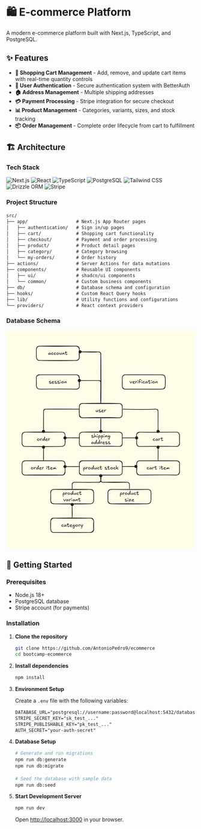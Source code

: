 # 🛍️ E-commerce Platform

A modern e-commerce platform built with Next.js, TypeScript, and PostgreSQL.

## ✨ Features

- **🛒 Shopping Cart Management** - Add, remove, and update cart items with real-time quantity controls
- **👤 User Authentication** - Secure authentication system with BetterAuth
- **🏠 Address Management** - Multiple shipping addresses
- **💳 Payment Processing** - Stripe integration for secure checkout
- **📊 Product Management** - Categories, variants, sizes, and stock tracking
- **📦 Order Management** - Complete order lifecycle from cart to fulfillment

## 🏗️ Architecture

### Tech Stack

![Next.js](https://img.shields.io/badge/Next.js-15-black?style=for-the-badge&logo=next.js)
![React](https://img.shields.io/badge/React-19-blue?style=for-the-badge&logo=react)
![TypeScript](https://img.shields.io/badge/TypeScript-5-blue?style=for-the-badge&logo=typescript)
![PostgreSQL](https://img.shields.io/badge/PostgreSQL-16-blue?style=for-the-badge&logo=postgresql)
![Tailwind CSS](https://img.shields.io/badge/Tailwind_CSS-4-38B2AC?style=for-the-badge&logo=tailwind-css)
![Drizzle ORM](https://img.shields.io/badge/Drizzle_ORM-0.44-orange?style=for-the-badge)
![Stripe](https://img.shields.io/badge/Stripe-18-008CDD?style=for-the-badge&logo=stripe)

### Project Structure

```
src/
├── app/                  # Next.js App Router pages
│   ├── authentication/   # Sign in/up pages
│   ├── cart/             # Shopping cart functionality
│   ├── checkout/         # Payment and order processing
│   ├── product/          # Product detail pages
│   ├── category/         # Category browsing
│   └── my-orders/        # Order history
├── actions/              # Server Actions for data mutations
├── components/           # Reusable UI components
│   ├── ui/               # shadcn/ui components
│   └── common/           # Custom business components
├── db/                   # Database schema and configuration
├── hooks/                # Custom React Query hooks
├── lib/                  # Utility functions and configurations
└── providers/            # React context providers
```

### Database Schema

![Database Schema](docs/diagram.png)

## 🚀 Getting Started

### Prerequisites

- Node.js 18+
- PostgreSQL database
- Stripe account (for payments)

### Installation

1. **Clone the repository**

   ```bash
   git clone https://github.com/AntonioPedro9/ecommerce
   cd bootcamp-ecommerce
   ```

2. **Install dependencies**

   ```bash
   npm install
   ```

3. **Environment Setup**

   Create a `.env` file with the following variables:

   ```env
   DATABASE_URL="postgresql://username:password@localhost:5432/database_name"
   STRIPE_SECRET_KEY="sk_test_..."
   STRIPE_PUBLISHABLE_KEY="pk_test_..."
   AUTH_SECRET="your-auth-secret"
   ```

4. **Database Setup**

   ```bash
   # Generate and run migrations
   npm run db:generate
   npm run db:migrate

   # Seed the database with sample data
   npm run db:seed
   ```

5. **Start Development Server**

   ```bash
   npm run dev
   ```

   Open [http://localhost:3000](http://localhost:3000) in your browser.
